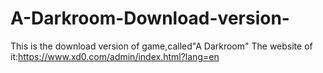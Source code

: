 # A-Darkroom-Download-version-
This is the download version of game,called"A Darkroom"
The website of it:https://www.xd0.com/admin/index.html?lang=en
